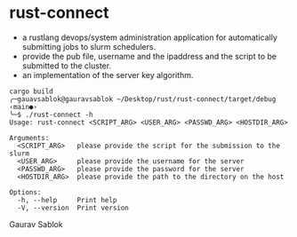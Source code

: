 # rust-connect 

- a rustlang devops/system administration application for automatically submitting jobs to slurm schedulers. 
- provide the pub file, username and the ipaddress and the script to be submitted to the cluster.
- an implementation of the server key algorithm.

```
cargo build 
╭─gauavsablok@gauravsablok ~/Desktop/rust/rust-connect/target/debug ‹main●›
╰─$ ./rust-connect -h
Usage: rust-connect <SCRIPT_ARG> <USER_ARG> <PASSWD_ARG> <HOSTDIR_ARG>

Arguments:
  <SCRIPT_ARG>   please provide the script for the submission to the slurm
  <USER_ARG>     please provide the username for the server
  <PASSWD_ARG>   please provide the password for the server
  <HOSTDIR_ARG>  please provide the path to the directory on the host

Options:
  -h, --help     Print help
  -V, --version  Print version
```

Gaurav Sablok
